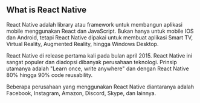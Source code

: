 ## What is React Native

React Native adalah library atau framework untuk membangun aplikasi mobile menggunakan React dan JavaScript. Bukan hanya untuk mobile IOS dan Android, tetapi React Native dipakai untuk membuat aplikasi Smart TV, Virtual Reality, Augmented Reality, hingga Windows Desktop.

React Native di release pertama kali pada bulan april 2015. React Native ini sangat populer dan diadopsi dibanyak perusahaan teknologi. Prinsip utamanya adalah "Learn once, write anywhere" dan dengan React Native 80% hingga 90% code reusability.

Beberapa perusahaan yang menggunakan React Native diantaranya adalah Facebook, Instagram, Amazon, Discord, Skype, dan lainnya.
